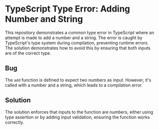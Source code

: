 # TypeScript Type Error: Adding Number and String

This repository demonstrates a common type error in TypeScript where an attempt is made to add a number and a string. The error is caught by TypeScript's type system during compilation, preventing runtime errors. The solution demonstrates how to avoid this by ensuring that both inputs are of the correct type.

## Bug

The `add` function is defined to expect two numbers as input. However, it's called with a number and a string, which leads to a compilation error.

## Solution

The solution enforces that inputs to the function are numbers, either using type assertion or by adding input validation, ensuring the function works correctly.